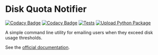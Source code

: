 # Disk Quota Notifier

[![Codacy Badge](https://app.codacy.com/project/badge/Grade/583c607400c2429ebbc1554d777d26b4)](https://app.codacy.com/gh/pitt-crc/quota_notifier/dashboard)
[![Codacy Badge](https://app.codacy.com/project/badge/Coverage/583c607400c2429ebbc1554d777d26b4)](https://app.codacy.com/gh/pitt-crc/quota_notifier/dashboard)
[![Tests](https://github.com/pitt-crc/quota_notifier/actions/workflows/Unittests.yml/badge.svg)](https://github.com/pitt-crc/quota_notifier/actions/workflows/Unittests.yml)
[![Upload Python Package](https://github.com/pitt-crc/quota_notifier/actions/workflows/PublishPackage.yml/badge.svg)](https://github.com/pitt-crc/quota_notifier/actions/workflows/PublishPackage.yml)

A simple command line utility for emailing users when they exceed disk usage thresholds.

See the [official documentation](https://crc-pages.pitt.edu/quota_notifier/).
